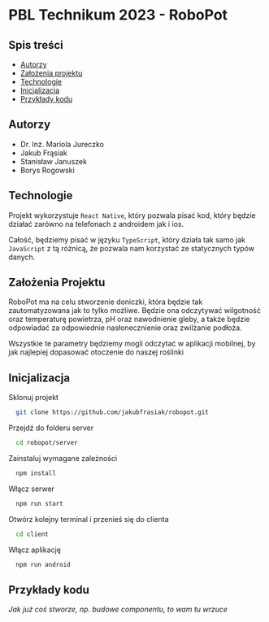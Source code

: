 # PBL Technikum 2023 - RoboPot

## Spis treści

-   [Autorzy](#autorzy)
-   [Założenia projektu](#założenia-projektu)
-   [Technologie](#technologie)
-   [Inicjalizacja](#inicjalizacja)
-   [Przykłady kodu](#przykłady-kodu)

## Autorzy

-   Dr. Inż. Mariola Jureczko
-   Jakub Frąsiak
-   Stanisław Januszek
-   Borys Rogowski

## Technologie

Projekt wykorzystuje `React Native`, który pozwala pisać kod, który będzie działać zarówno na telefonach z androidem jak i ios.

Całość, będziemy pisać w języku `TypeScript`, który działa tak samo jak `JavaScript` z tą różnicą, że pozwala nam korzystać ze statycznych typów danych.

## Założenia Projektu

RoboPot ma na celu stworzenie doniczki, która będzie tak zautomatyzowana jak to tylko możliwe. Będzie ona odczytywać wilgotność oraz temperaturę powietrza, pH oraz nawodnienie gleby, a także będzie odpowiadać za odpowiednie nasłonecznienie oraz zwilżanie podłoża.

Wszystkie te parametry będziemy mogli odczytać w aplikacji mobilnej, by jak najlepiej dopasować otoczenie do naszej roślinki

## Inicjalizacja

Sklonuj projekt

```bash
  git clone https://github.com/jakubfrasiak/robopot.git
```

Przejdź do folderu server

```bash
  cd robopot/server
```

Zainstaluj wymagane zależności

```bash
  npm install
```

Włącz serwer

```bash
  npm run start
```

Otwórz kolejny terminal i przenieś się do clienta

```bash
  cd client
```

Włącz aplikację

```bash
  npm run android
```

## Przykłady kodu

_Jak już coś stworze, np. budowe componentu, to wam tu wrzuce_
